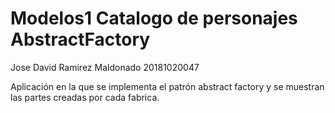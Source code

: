 # Modelos1 Catalogo de personajes AbstractFactory
Jose David Ramirez Maldonado 20181020047

Aplicación en la que se implementa el patrón abstract factory y se muestran las partes creadas por cada fabrica.
